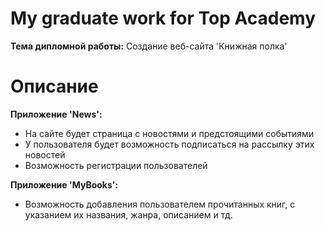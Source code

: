 # My graduate work for Top Academy

**Тема дипломной работы:** Создание веб-сайта 'Книжная полка'

# Описание

**Приложение 'News':**
- На сайте будет страница с новостями и предстоящими событиями
- У пользователя будет возможность подписаться на рассылку этих новостей
- Возможность регистрации пользователей

**Приложение 'MyBooks':**
- Возможность добавления пользователем прочитанных книг, с указанием их названия, жанра, описанием и тд.
